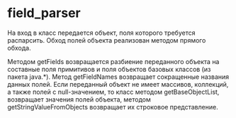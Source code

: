 # field_parser
На вход в класс передается объект, поля которого требуется распарсить.
Обход полей объекта реализован методом прямого обхода. 

Методом getFields возвращается разбиение переданного объекта на составные
поля примитивов и поля объектов базовых классов (из пакета java.*).
Метод getFieldNames возвращает сокращенные названия данных полей.
Если переданный объект не имеет массивов, коллекций, а также полей
с null-значением, то класс методом getBaseObjectList, возвращает
значения полей объекта, методом getStringValueFromObjects
возвращает их строковое представление.
